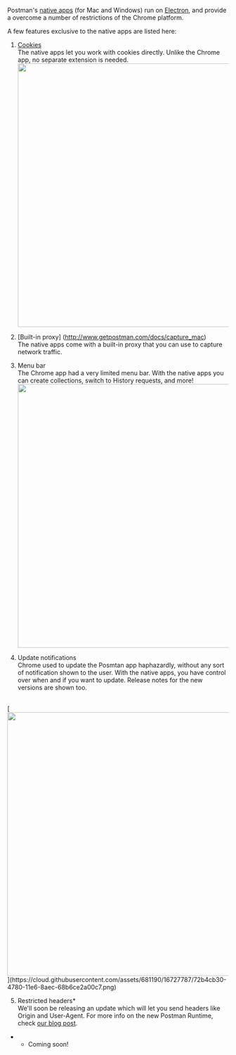 
Postman's [native apps](http://www.getpostman.com/apps) (for Mac and Windows) run on [Electron](http://electron.atom.io/), 
and provide a overcome a number of restrictions of the Chrome platform.

A few features exclusive to the native apps are listed here:

1. [Cookies](http://www.getpostman.com/docs/cookies)<br>The native apps let you work with cookies directly. Unlike the Chrome app, no separate extension is needed.<br>
[<img src="https://cloud.githubusercontent.com/assets/681190/16727741/2252c05c-4780-11e6-874a-fd2b645be881.png" width="600">](https://cloud.githubusercontent.com/assets/681190/16727741/2252c05c-4780-11e6-874a-fd2b645be881.png)


2. [Built-in proxy] (http://www.getpostman.com/docs/capture_mac)<br>The native apps come with a built-in proxy that you can use to capture network traffic. 


3. Menu bar<br>The Chrome app had a very limited menu bar. With the native apps you can create collections, switch to History requests, and more!<br>
[<img src="https://cloud.githubusercontent.com/assets/681190/16727776/59de49a6-4780-11e6-8d0e-63773f072440.png" width="600">](https://cloud.githubusercontent.com/assets/681190/16727776/59de49a6-4780-11e6-8d0e-63773f072440.png)


4. Update notifications<br>
Chrome used to update the Posmtan app haphazardly, without any sort of notification shown to the user. 
With the native apps, you have control over when and if you want to update. Release notes for the new versions are shown too.
<br>
[<img src="https://cloud.githubusercontent.com/assets/681190/16727787/72b4cb30-4780-11e6-8aec-68b6ce2a00c7.png" width="600">](https://cloud.githubusercontent.com/assets/681190/16727787/72b4cb30-4780-11e6-8aec-68b6ce2a00c7.png)

5. Restricted headers*<br>
We'll soon be releasing an update which will let you send headers like Origin and User-Agent. For more info on the new Postman Runtime, check [our blog post](http://blog.getpostman.com/2016/06/14/introducing-postman-runtime-more-power-better-control/).


* - Coming soon!
